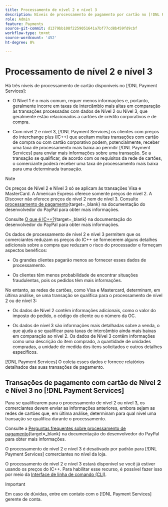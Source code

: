 ```yaml
---
title: Processamento de nível 2 e nível 3
description: Níveis de processamento de pagamento por cartão no [!DNL Payment Services] transações.
role: Admin
feature: Payments
source-git-commit: d1379bb108f2259051641a7bf77cd8b459fd9cbf
workflow-type: tm+mt
source-wordcount: '452'
ht-degree: 0%

---
```



# Processamento de nível 2 e nível 3

Há três níveis de processamento de cartão disponíveis no [!DNL Payment Services]:

* O Nível 1 é o mais comum, requer menos informações e, portanto, geralmente incorre em taxas de intercâmbio mais altas em comparação às transações processadas com dados de Nível 2 ou Nível 3, que geralmente estão relacionados a cartões de crédito corporativos e de compra.

* Com nível 2 e nível 3, [!DNL Payment Services] os clientes com preços do interchange plus (IC++) que aceitam muitas transações com cartão de compra ou com cartão corporativo podem, potencialmente, receber uma taxa de processamento mais baixa ao permitir [!DNL Payment Services] para enviar mais informações sobre uma transação. Se a transação se qualificar, de acordo com os requisitos da rede de cartões, o comerciante poderá receber uma taxa de processamento mais baixa para uma determinada transação.

>[!NOTE]
>
>Os preços de Nível 2 e Nível 3 só se aplicam às transações Visa e MasterCard. A American Express oferece somente preços de nível 2. A Discover não oferece preços de nível 2 nem de nível 3. Consulte [processamento de pagamento](https://developer.paypal.com/docs/checkout/advanced/processing/){target=_blank} na documentação do desenvolvedor do PayPal para obter mais informações.

Consulte [O que é IC++?](https://www.paypal.com/us/brc/article/what-is-interchange-plus-plus){target=_blank} na documentação do desenvolvedor do PayPal para obter mais informações.

Os dados de processamento de nível 2 e nível 3 permitem que os comerciantes reduzam os preços do IC++ se fornecerem alguns detalhes adicionais sobre a compra que reduzam o risco do processador e forneçam aspectos benéficos:

* Os grandes clientes pagarão menos ao fornecer esses dados de processamento.

* Os clientes têm menos probabilidade de encontrar situações fraudulentas, pois os pedidos têm mais informações.

No entanto, as redes de cartões, como Visa e Mastercard, determinam, em última análise, se uma transação se qualifica para o processamento de nível 2 ou de nível 3:

* Os dados de Nível 2 contêm informações adicionais, como o valor do imposto do pedido, o código do cliente ou o número da OC.

* Os dados de nível 3 são informações mais detalhadas sobre a venda, o que ajuda a se qualificar para taxas de intercâmbio ainda mais baixas em comparação ao nível 2. Os dados de Nível 3 contêm informações como uma descrição do item comprado, a quantidade de unidades compradas, a unidade de medida dos itens solicitados e outros detalhes específicos.

[!DNL Payment Services] O coleta esses dados e fornece relatórios detalhados das suas transações de pagamento.

## Transações de pagamento com cartão de Nível 2 e Nível 3 no [!DNL Payment Services]

Para se qualificarem para o processamento de nível 2 ou nível 3, os comerciantes devem enviar as informações anteriores, embora sejam as redes de cartões que, em última análise, determinam para qual nível uma transação se qualifica durante o processamento.

Consulte a [Perguntas frequentes sobre processamento de pagamento](https://www.paypal.com/us/cshelp/article/ts2278?_ga=1.131773126.875104296.1712843492){target=_blank} na documentação do desenvolvedor do PayPal para obter mais informações.

O processamento de nível 2 e nível 3 é desativado por padrão para [!DNL Payment Services] comerciantes no nível da loja.

O processamento de nível 2 e nível 3 estará disponível se você já estiver usando os preços do IC++. Para habilitar esse recurso, é possível fazer isso por meio da [Interface de linha de comando (CLI)](configure-cli.md).

>[!IMPORTANT]
>
>Em caso de dúvidas, entre em contato com o [!DNL Payment Services] gerente de conta.
